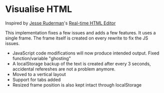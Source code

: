 # Visualise HTML

Inspired by [Jesse Ruderman](http://www.squarefree.com/)'s [Real-time HTML Editor](http://htmledit.squarefree.com)

This implementation fixes a few issues and adds a few features. It uses a single frame. The frame itself is created on every rewrite to fix the JS issues.
* JavaScript code modifications will now produce intended output. Fixed function/variable "ghosting" 
* A localStorage backup of the text is created after every 3 seconds, accidental refereshes are not a problem anymore.
* Moved to a vertical layout
* Support for tabs added
* Resized frame position is also kept intact through localStorage

